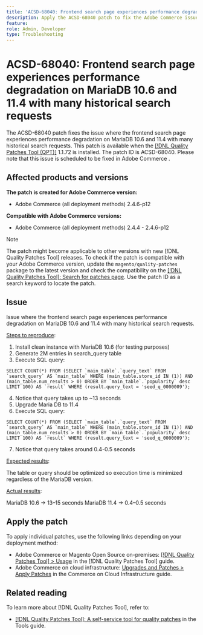 ```yaml
---
title: 'ACSD-68040: Frontend search page experiences performance degradation on MariaDB 10.6 and 11.4 with many historical search requests'
description: Apply the ACSD-68040 patch to fix the Adobe Commerce issue where the frontend search page experiences performance degradation on MariaDB 10.6 and 11.4 with many historical search requests.
feature: 
role: Admin, Developer
type: Troubleshooting
---
```


# ACSD-68040: Frontend search page experiences performance degradation on MariaDB 10.6 and 11.4 with many historical search requests

The ACSD-68040 patch fixes the issue where the frontend search page experiences performance degradation on MariaDB 10.6 and 11.4 with many historical search requests. This patch is available when the [[!DNL Quality Patches Tool (QPT)]](/help/tools/quality-patches-tool/quality-patches-tool-to-self-serve-quality-patches.md) 1.1.72 is installed. The patch ID is ACSD-68040. Please note that this issue is scheduled to be fixed in Adobe Commerce .

## Affected products and versions

**The patch is created for Adobe Commerce version:**

* Adobe Commerce (all deployment methods) 2.4.6-p12

**Compatible with Adobe Commerce versions:**

* Adobe Commerce (all deployment methods) 2.4.4 - 2.4.6-p12

>[!NOTE]
>
>The patch might become applicable to other versions with new [!DNL Quality Patches Tool] releases. To check if the patch is compatible with your Adobe Commerce version, update the `magento/quality-patches` package to the latest version and check the compatibility on the [[!DNL Quality Patches Tool]: Search for patches page](https://experienceleague.adobe.com/tools/commerce-quality-patches/index.html). Use the patch ID as a search keyword to locate the patch.

## Issue

Issue where the frontend search page experiences performance degradation on MariaDB 10.6 and 11.4 with many historical search requests.

<u>Steps to reproduce</u>:

1. Install clean instance with MariaDB 10.6 (for testing purposes)
2. Generate 2M entries in search_query table
3. Execute SQL query: 

```
SELECT COUNT(*) FROM (SELECT `main_table`.`query_text` FROM `search_query` AS `main_table` WHERE (main_table.store_id IN (1)) AND (main_table.num_results > 0) ORDER BY `main_table`.`popularity` desc LIMIT 100) AS `result` WHERE (result.query_text = 'seed_q_0000009'); 
```

4. Notice that query takes up to ~13 seconds
5. Upgrade Maria DB to 11.4
6. Execute SQL query:

```
SELECT COUNT(*) FROM (SELECT `main_table`.`query_text` FROM `search_query` AS `main_table` WHERE (main_table.store_id IN (1)) AND (main_table.num_results > 0) ORDER BY `main_table`.`popularity` desc LIMIT 100) AS `result` WHERE (result.query_text = 'seed_q_0000009');  
```

7. Notice that query takes around 0.4-0.5 seconds

<u>Expected results</u>:

The table or query should be optimized so execution time is minimized regardless of the MariaDB version.

<u>Actual results</u>:

MariaDB 10.6 → 13–15 seconds
MariaDB 11.4 → 0.4–0.5 seconds

## Apply the patch

To apply individual patches, use the following links depending on your deployment method:

* Adobe Commerce or Magento Open Source on-premises: [[!DNL Quality Patches Tool] > Usage](/help/tools/quality-patches-tool/usage.md) in the [!DNL Quality Patches Tool] guide.
* Adobe Commerce on cloud infrastructure: [Upgrades and Patches > Apply Patches](https://experienceleague.adobe.com/docs/commerce-cloud-service/user-guide/develop/upgrade/apply-patches.html) in the Commerce on Cloud Infrastructure guide.

## Related reading

To learn more about [!DNL Quality Patches Tool], refer to:

* [[!DNL Quality Patches Tool]: A self-service tool for quality patches](/help/tools/quality-patches-tool/quality-patches-tool-to-self-serve-quality-patches.md) in the Tools guide.